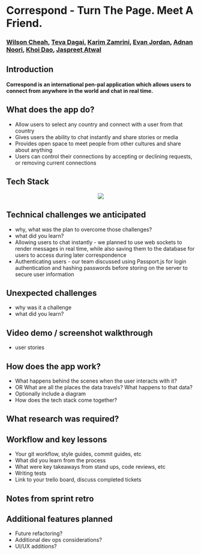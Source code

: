 # Correspond - Turn The Page. Meet A Friend.

### [Wilson Cheah](https://github.com/chyyeeah), [Teva Dagai](https://github.com/tdagai), [Karim Zamrini](https://github.com/zamrini), [Evan Jordan](https://github.com/evanjordan42), [Adnan Noori](https://github.com/AdnanNoori), [Khoi Dao](https://github.com/Khoidao55), [Jaspreet Atwal](https://github.com/JSAtwal25)

## Introduction
#### Correspond is an international pen-pal application which allows users to connect from anywhere in the world and chat in real time.

## What does the app do?
- Allow users to select any country and connect with a user from that country
- Gives users the ability to chat instantly and share stories or media
- Provides open space to meet people from other cultures and share about anything
- Users can control their connections by accepting or declining requests, or removing current connections

## Tech Stack
<p align="center">
  <img src="https://cdn.discordapp.com/attachments/827288263110295586/830507721907634196/68747470733a2f2f6d69726f2e6d656469756d2e636f6d2f6d61782f3730302f302a55714779596d574352516e6a4c7a536b.png">
</p>


## Technical challenges we anticipated
- why, what was the plan to overcome those challenges?
- what did you learn?
- Allowing users to chat instantly - we planned to use web sockets to render messages in real time, while also saving them to the database for users to access during later correspondence
- Authenticating users - our team discussed using Passport.js for login authentication and hashing passwords before storing on the server to secure user information


## Unexpected challenges
- why was it a challenge
- what did you learn?

## Video demo / screenshot walkthrough
- user stories

## How does the app work?
- What happens behind the scenes when the user interacts with it?
- OR What are all the places the data travels?  What happens to that data?
- Optionally include a diagram
- How does the tech stack come together?

## What research was required?

## Workflow and key lessons
- Your git workflow, style guides, commit guides, etc
- What did you learn from the process
- What were key takeaways from stand ups, code reviews, etc
- Writing tests
- Link to your trello board, discuss completed tickets

## Notes from sprint retro

## Additional features planned
- Future refactoring?
- Additional dev ops considerations?
- UI/UX additions?

